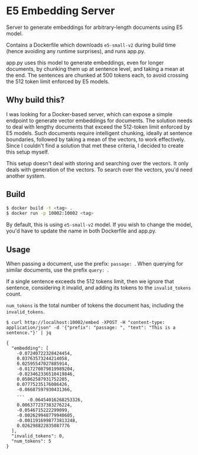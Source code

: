 # E5 Embedding Server

Server to generate embeddings for arbitrary-length documents using E5 model.

Contains a Dockerfile which downloads `e5-small-v2` during build time (hence
avoiding any runtime surprises), and runs app.py.

app.py uses this model to generate embeddings, even for longer documents, by
chunking them up at sentence level, and taking a mean at the end. The sentences
are chunked at 500 tokens each, to avoid crossing the 512 token limit enforced
by E5 models.

## Why build this?

I was looking for a Docker-based server, which can expose a simple endpoint to
generate vector embeddings for documents. The solution needs to deal with
lengthy documents that exceed the 512-token limit enforced by E5 models. Such
documents require intelligent chunking, ideally at sentence boundaries, followed
by taking a mean of the vectors, to work effectively. Since I couldn't find a
solution that met these criteria, I decided to create this setup myself.

This setup doesn't deal with storing and searching over the vectors. It only
deals with generation of the vectors. To search over the vectors, you'd need
another system.

## Build

```bash
$ docker build -t <tag> .
$ docker run -p 10002:10002 <tag>
```

By default, this is using `e5-small-v2` model. If you wish to change the model,
you'd have to update the name in both Dockerfile and app.py.

## Usage

When passing a document, use the prefix: `passage: `. When querying for similar
documents, use the prefix `query: `.

If a single sentence exceeds the 512 tokens limit, then we ignore that sentence,
considering it invalid, and adding its tokens to the `invalid_tokens` count.

`num_tokens` is the total number of tokens the document has, including the
`invalid_tokens`.

```
$ curl http://localhost:10002/embed -XPOST -H "content-type: application/json" -d '{"prefix": "passage: ", "text": "This is a sentence."}' | jq

{
  "embedding": [
    -0.07240722328424454,
    0.03763573244214058,
    0.02595547027885914,
    -0.017270879819989204,
    -0.023462336510419846,
    0.05062587931752205,
    0.07775235176086426,
    -0.06687597930431366,
    ...
        -0.06454016268253326,
    0.006377237383276224,
    -0.0546715222299099,
    -0.002629948779940605,
    -0.0011916998773813248,
    0.026298822835087776
  ],
  "invalid_tokens": 0,
  "num_tokens": 5
}
```
